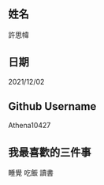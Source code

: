 姓名
----
許思幃

日期
----
2021/12/02

Github Username
---------------
Athena10427

我最喜歡的三件事
---------------
睡覺 吃飯 讀書